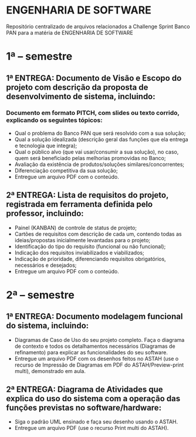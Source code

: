 # ENGENHARIA DE SOFTWARE

Repositório centralizado de arquivos relacionados a Challenge Sprint Banco PAN para a matéria de ENGENHARIA DE SOFTWARE

# 1ª – semestre

## 1ª ENTREGA: Documento de Visão e Escopo do projeto com descrição da proposta de desenvolvimento de sistema, incluindo:

### Documento em formato PITCH, com slides ou texto corrido, explicando os seguintes tópicos:

- Qual o problema do Banco PAN que será resolvido com a sua solução;
- Qual a solução idealizada (descrição geral das funções que ela entrega e tecnologia que integra);
- Qual o público alvo (que vai usar/consumir a sua solução), no caso, quem será beneficiado pelas melhorias promovidas no Banco;
- Avaliação da existência de produtos/soluções similares/concorrentes;
- Diferenciação competitiva da sua solução;
- Entregue um arquivo PDF com o conteúdo.

## 2ª ENTREGA: Lista de requisitos do projeto, registrada em ferramenta definida pelo professor, incluindo:

- Painel (KANBAN) de controle de status de projeto;
- Cartões de requisitos com descrição de cada um, contendo todas as ideias/propostas inicialmente levantadas para o projeto;
- Identificação do tipo do requisito (funcional ou não funcional);
- Indicação dos requisitos inviabilizados e viabilizados;
- Indicação de prioridade, diferenciando requisitos obrigatórios, necessários e desejados;
- Entregue um arquivo PDF com o conteúdo.

# 2ª – semestre

## 1ª ENTREGA: Documento modelagem funcional do sistema, incluindo:

- Diagramas de Caso de Uso do seu projeto completo. Faça o diagrama de contexto e todos os detalhamentos necessários (Diagramas de refinamento) para
explicar as funcionalidades do seu software.
- Entregue um arquivo PDF com os desenhos feitos no ASTAH (use o recurso de Impressão de Diagramas em PDF do ASTAH/Preview-print multi), demonstrado em aula.

## 2ª ENTREGA: Diagrama de Atividades que explica do uso do sistema com a operação das funções previstas no software/hardware:

- Siga o padrão UML ensinado e faça seu desenho usando o ASTAH.
- Entregue um arquivo PDF (use o recurso Print multi do ASTAH). 







